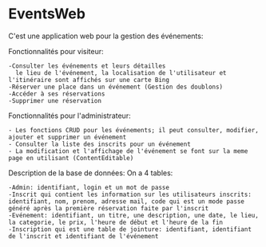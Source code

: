 # EventsWeb
C'est une application web pour la gestion des événements:

Fonctionnalités pour visiteur:

    -Consulter les événements et leurs détailles 
      le lieu de l'événement, la localisation de l'utilisateur et l'itinéraire sont affichés sur une carte Bing
    -Réserver une place dans un événement (Gestion des doublons)
    -Accéder à ses réservations
    -Supprimer une réservation

Fonctionnalités pour l'administrateur:

    - Les fonctions CRUD pour les événements; il peut consulter, modifier, ajouter et supprimer un événement
    - Consulter la liste des inscrits pour un événement
    - La modification et l'affichage de l'événement se font sur la meme page en utilisant (ContentEditable)
    
Description de la base de données: On a 4 tables:

    -Admin: identifiant, login et un mot de passe
    -Inscrit qui contient les information sur les utilisateurs inscrits: identifiant, nom, prenom, adresse mail, code qui est un mode passe généré après la première réservation faite par l'inscrit
    -Evénement: identifiant, un titre, une description, une date, le lieu, la categorie, le prix, l'heure de début et l'heure de la fin
    -Inscription qui est une table de jointure: identifiant, identifiant de l'inscrit et identifiant de l'événement  
